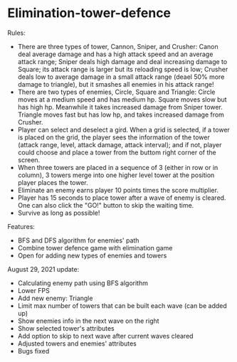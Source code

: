 # Elimination-tower-defence
Rules:
- There are three types of tower, Cannon, Sniper, and Crusher: 
Canon deal average damage and has a high attack speed and an average attack range; 
Sniper deals high damage and deal increasing damage to Square; its attack range is larger but its reloading speed is low; 
Crusher deals low to average damage in a small attack range (deael 50% more damage to triangle), but it smashes all enemies in his attack range!
- There are two types of enemies, Circle, Square and Triangle:
Circle moves at a medium speed and has medium hp.
Square moves slow but has high hp. Meanwhile it takes increased damage from Sniper tower.
Triangle moves fast but has low hp, and takes increased damage from Crusher.
- Player can select and deselect a gird. When a grid is selected, if a tower is placed on the grid, the player sees the information of the tower (attack range, level, attack damage, attack interval); and if not, player could choose and place a tower from the buttom right corner of the screen.
- When three towers are placed in a sequence of 3 (either in row or in column), 3 towers merge into one higher level tower at the position player places the tower.
- Eliminate an enemy earns player 10 points times the score multiplier.
- Player has 15 seconds to place tower after a wave of enemy is cleared. One can also click the "GO!" button to skip the waiting time.
- Survive as long as possible!

Features:
- BFS and DFS algorithm for enemies' path
- Combine tower defence game with elimination game
- Open for adding new types of enemies and towers

August 29, 2021 update:
- Calculating enemy path using BFS algorithm
- Lower FPS
- Add new enemy: Triangle
- Limit max number of towers that can be built each wave (can be added up)
- Show enemies info in the next wave on the right
- Show selected tower's attributes
- Add option to skip to next wave after current waves cleared
- Adjusted towers and enemies' attributes
- Bugs fixed
